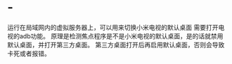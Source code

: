 # -
运行在局域网内的虚拟服务器上，可以用来切换小米电视的默认桌面
需要打开电视的adb功能。
原理是检测焦点程序是不是小米电视的默认桌面，是的话就禁用默认桌面，并打开第三方桌面。
第三方桌面打开后再启用默认桌面，否则会导致卡死或者报错。
